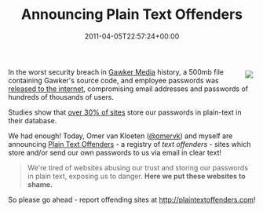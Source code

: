 ﻿---
title: Announcing Plain Text Offenders
date: 2011-04-05T22:57:24+00:00
---
<img style="float: right; padding: 5px;" src="{% asset_path image.jpg %}" />

In the worst security breach in [Gawker Media](http://gawker.com/) history, a 500mb file containing Gawker's source code, and employee passwords was [released to the internet](http://www.wired.com/threatlevel/2010/12/gawker-hacked/), compromising email addresses and passwords of hundreds of thousands of users.

<!-- more -->

Studies show that [over 30% of sites](http://www.readwriteweb.com/archives/rockyou_hacker_30_of_sites_store_plain_text_passwords.php) store our passwords in plain-text in their database.

We had enough! Today, Omer van Kloeten (<a href="http://twitter.com/omervk" target="_blank">@omervk</a>) and myself are announcing [Plain Text Offenders](http://plaintextoffenders.com) - a registry of *text offenders* - sites which store and/or send our own passwords to us via email in clear text!

> We're tired of websites abusing our trust and storing our passwords in plain text, exposing us to danger. **Here we put these websites to shame.**

So please go ahead - report offending sites at <http://plaintextoffenders.com>!
